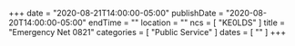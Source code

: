 +++
date = "2020-08-21T14:00:00-05:00"
publishDate = "2020-08-20T14:00:00-05:00"
endTime = ""
location = ""
ncs = [ "KE0LDS" ]
title = "Emergency Net 0821"
categories = [ "Public Service" ]
dates = [ "" ]
+++
